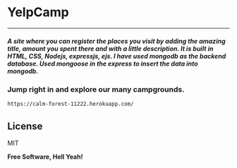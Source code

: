 # YelpCamp
---  
  
##### A site where you can register the places you visit by adding the amazing title, amount you spent there and with a little description. It is built in HTML, CSS, Nodejs, expressjs, ejs. I have used mongodb as the backend database. Used mongoose in the express to insert the data into mongodb.

### Jump right in and explore our many campgrounds.

```sh
https://calm-forest-11222.herokuapp.com/
```

## License

MIT

**Free Software, Hell Yeah!**
